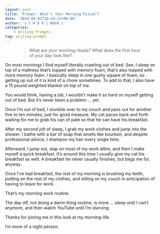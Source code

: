 ```yaml
---
layout: post
title: 'Prompt: What’s Your Morning Ritual?'
date: '2024-04-01T18:44:15+00:00'
author: '𐕣 C M D R ░ NOVA 𐕣'
categories:
    - Writing Prompts
tag: writing-prompt
---
```


<!-- wp:pullquote -->
<figure class="wp-block-pullquote"><blockquote><p>What are your morning rituals? What does the first hour of your day look like?</p></blockquote></figure>
<!-- /wp:pullquote -->

<!-- wp:paragraph -->
<p>On most mornings I find myself literally crawling out of bed. See, I sleep on top of a mattress that’s topped with memory foam, that’s also topped with more memory foam. I basically sleep in one gushy square of foam, so getting up out of it is kind of a chore sometimes. To add to that, I also have a 15 pound weighted blanket on top of me.</p>
<!-- /wp:paragraph -->

<!-- wp:paragraph -->
<p>You would think, having a job, I wouldn’t make it so hard on myself getting out of bed. But it’s never been a problem … yet.</p>
<!-- /wp:paragraph -->

<!-- wp:paragraph -->
<p>Once I’m out of bed, I stumble over to my couch and pass out for another five to ten minutes, just for good measure. My cat paces back and forth waiting for me to grab his can of pate so that he can have his breakfast. </p>
<!-- /wp:paragraph -->

<!-- wp:paragraph -->
<p>After my second jolt of sleep, I grab my work clothes and jump into the shower. I bathe with a bar of soap that smells like bourbon, and despite professional advice, I shampoo my hair every single time.</p>
<!-- /wp:paragraph -->

<!-- wp:paragraph -->
<p>Afterward, I jump out, slap on most of my work attire, and then I make myself a quick breakfast. It’s around this time I usually give my cat his breakfast as well. A breakfast he never usually finishes, but begs me for, anyway.</p>
<!-- /wp:paragraph -->

<!-- wp:paragraph -->
<p>Once I’ve had breakfast, the rest of my morning is brushing my teeth, putting on the rest of my clothes, and sitting on my couch in anticipation of having to leave for work.</p>
<!-- /wp:paragraph -->

<!-- wp:paragraph -->
<p>That’s my morning work routine.</p>
<!-- /wp:paragraph -->

<!-- wp:paragraph -->
<p>The day off, not doing a damn thing routine, is more … sleep until I can’t anymore, and then watch YouTube until I’m starving.</p>
<!-- /wp:paragraph -->

<!-- wp:paragraph -->
<p>Thanks for joining me in this look at my morning-life.</p>
<!-- /wp:paragraph -->

<!-- wp:paragraph -->
<p>I’m more of a night person.</p>
<!-- /wp:paragraph -->